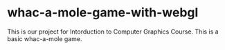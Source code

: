 # whac-a-mole-game-with-webgl
This is our project for Intorduction to Computer Graphics Course. This is a basic whac-a-mole game.
